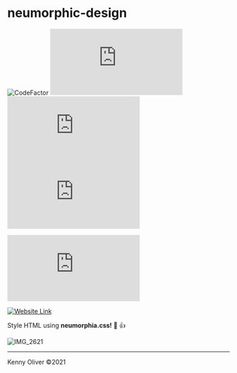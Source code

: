# neumorphic-design

![CodeFactor](https://www.codefactor.io/repository/github/KennyOliver/neumorphia.css/badge?style=for-the-badge)
![Latest SemVer](https://img.shields.io/github/v/tag/KennyOliver/neumorphia.css?label=version&sort=semver&style=for-the-badge)
![Repo Size](https://img.shields.io/github/repo-size/KennyOliver/neumorphia.css?style=for-the-badge)
![Total Lines](https://img.shields.io/tokei/lines/github/KennyOliver/neumorphia.css?style=for-the-badge)

[![repl](https://repl.it/badge/github/KennyOliver/neumorphia.css)](https://repl.it/@KennyOliver/neumorphia.css)

[![Website Link](https://img.shields.io/badge/See%20It%20Yourself-252525?style=for-the-badge&logo=safari&logoColor=white&link=https://neumorphiacss.kennyoliver.repl.co)](https://neumorphiacss.kennyoliver.repl.co)
<!-- Note: repl.it projects that have a "." in the name, have it removed -->

Style HTML using **neumorphia.css!** :art: :thumbsup:

![IMG_2621](https://user-images.githubusercontent.com/70860732/110527002-604b3980-810e-11eb-9d83-3501443f07b8.jpeg)

---
Kenny Oliver ©2021
